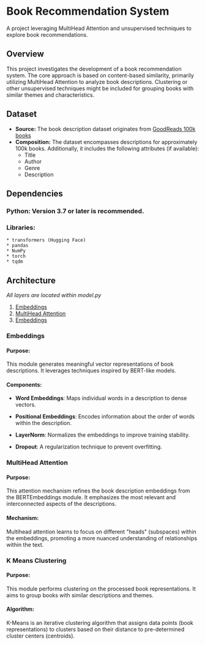 # **Book Recommendation System**

A project leveraging MultiHead Attention and unsupervised techniques to explore book recommendations.

## **Overview**

This project investigates the development of a book recommendation system. The core approach is based on content-based similarity, primarily utilizing MultiHead Attention to analyze book descriptions. Clustering or other unsupervised techniques might be included for grouping books with similar themes and characteristics.

## **Dataset**

* **Source:** The book description dataset originates from [GoodReads 100k books](https://www.kaggle.com/datasets/mdhamani/goodreads-books-100k)
* **Composition:** The dataset encompasses descriptions for approximately 100k books. Additionally, it includes the following attributes (if available):
    * Title
    * Author
    * Genre
    * Description

## **Dependencies**

### **Python:** Version 3.7 or later is recommended.
###  **Libraries:**
    * transformers (Hugging Face)
    * pandas
    * NumPy
    * torch
    * tqdm


## **Architecture**

*All layers are located within model.py*

1. [Embeddings](#embeddings)
2. [MultiHead Attention](#multihead-attention)
3. [Embeddings](#k-means-clustering)

### **Embeddings**

#### **Purpose**:

 This module generates meaningful vector representations of book descriptions. It leverages techniques inspired by BERT-like models.

#### **Components**:
- **Word Embeddings**: Maps individual words in a description to dense vectors.

- **Positional Embeddings**: Encodes information about the order of words within the description.

- **LayerNorm**: Normalizes the embeddings to improve training stability.

- **Dropout**: A regularization technique to prevent overfitting.


### **MultiHead Attention**

#### **Purpose**:

This attention mechanism refines the book description embeddings from the BERTEmbeddings module. It emphasizes the most relevant and interconnected aspects of the descriptions.

#### **Mechanism**:

Multihead attention learns to focus on different "heads" (subspaces) within the embeddings, promoting a more nuanced understanding of relationships within the text.

### K Means Clustering

#### **Purpose**:

This module performs clustering on the processed book representations. It aims to group books with similar descriptions and themes.

#### **Algorithm**:

K-Means is an iterative clustering algorithm that assigns data points (book representations) to clusters based on their distance to pre-determined cluster centers (centroids).

